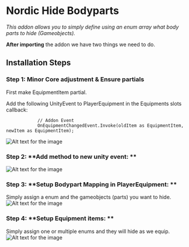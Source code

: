 # Nordic Hide Bodyparts
*This addon allows you to simply define using an enum array what body parts to hide (Gameobjects).*

**After importing** the addon we have two things we need to do. 
<br>
## **Installation Steps**

### **Step 1**: **Minor Core adjustment & Ensure partials**
First make EquipmentItem partial.

Add the following UnityEvent to PlayerEquipment in the Equipments slots callback:
```
            // Addon Event
            OnEquipmentChangedEvent.Invoke(oldItem as EquipmentItem, newItem as EquipmentItem);
```

![Alt text for the image](https://jokeoverflow.xyz/Install-Guides/hide/s0.png)

### **Step 2**: **Add method to new unity event: **
![Alt text for the image](https://jokeoverflow.xyz/Install-Guides/hide/s1.png)

### **Step 3**: **Setup Bodypart Mapping in PlayerEquipment: **
Simply assign a enum and the gameobjects (parts) you want to hide.
![Alt text for the image](https://jokeoverflow.xyz/Install-Guides/hide/s2.png)

### **Step 4**: **Setup Equipment items: **
Simply assign one or multiple enums and they will hide as we equip.
![Alt text for the image](https://jokeoverflow.xyz/Install-Guides/hide/s3.png)

